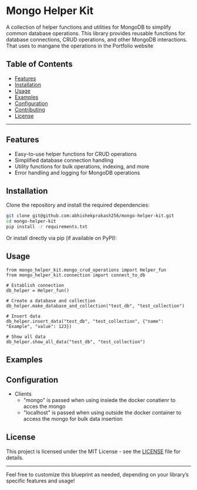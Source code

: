 
# Mongo Helper Kit

A collection of helper functions and utilities for MongoDB to simplify common database operations. This library provides reusable functions for database connections, CRUD operations, and other MongoDB interactions. That uses to mangane the operations in the Portfolio website 

## Table of Contents

- [Features](#features)
- [Installation](#installation)
- [Usage](#usage)
- [Examples](#examples)
- [Configuration](#configuration)
- [Contributing](#contributing)
- [License](#license)

---

## Features

- Easy-to-use helper functions for CRUD operations
- Simplified database connection handling
- Utility functions for bulk operations, indexing, and more
- Error handling and logging for MongoDB operations

## Installation

Clone the repository and install the required dependencies:

```bash
git clone git@github.com:abhishekprakash256/mongo-helper-kit.git
cd mongo-helper-kit
pip install -r requirements.txt
```

Or install directly via pip (if available on PyPI):


## Usage

```
from mongo_helper_kit.mongo_crud_operations import Helper_fun
from mongo_helper_kit.connection import connect_to_db

# Establish connection
db_helper = Helper_fun()

# Create a database and collection
db_helper.make_database_and_collection("test_db", "test_collection")

# Insert data
db_helper.insert_data("test_db", "test_collection", {"name": "Example", "value": 123})

# Show all data
db_helper.show_all_data("test_db", "test_collection")
```

## Examples



## Configuration

- Clients 
    - "mongo" is passed when using insiede the docker conatienr to acces the mongo
    - "localhost" is passed when using outside the docker container to access the mongo for bulk data insertion



## License

This project is licensed under the MIT License - see the [LICENSE](LICENSE) file for details.

---

Feel free to customize this blueprint as needed, depending on your library’s specific features and usage!